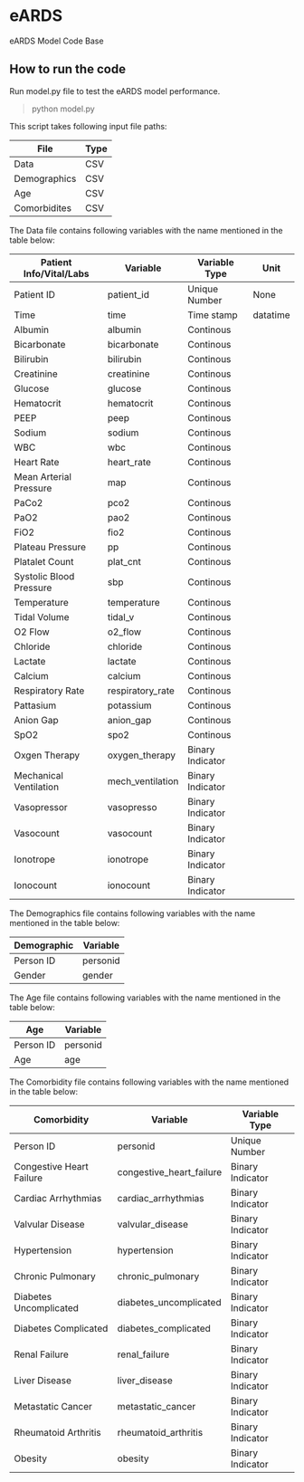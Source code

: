 # eARDS
eARDS Model Code Base


## How to run the code

Run model.py file to test the eARDS model performance.

 > python model.py

This script takes following input file paths:

|File|Type|
----|-----|
Data|CSV|
Demographics|CSV|
Age|CSV|
Comorbidites|CSV|

The Data file contains following variables with the name mentioned in the table below:

Patient Info/Vital/Labs|Variable|Variable Type|Unit|
-----------------------|--------|-------------|----|
Patient ID|patient_id|Unique Number|None|
Time|time|Time stamp|datatime|
Albumin|albumin|Continous||
Bicarbonate|bicarbonate|Continous||
Bilirubin|bilirubin|Continous||
Creatinine|creatinine|Continous|
Glucose|glucose|Continous|
Hematocrit|hematocrit|Continous|
PEEP|peep|Continous|
Sodium|sodium|Continous|
WBC|wbc|Continous|
Heart Rate|heart_rate|Continous|
Mean Arterial Pressure|map|Continous|
PaCo2|pco2|Continous|
PaO2|pao2|Continous|
FiO2|fio2|Continous|
Plateau Pressure|pp|Continous|
Platalet Count|plat_cnt|Continous|
Systolic Blood Pressure|sbp|Continous|
Temperature|temperature|Continous|
Tidal Volume|tidal_v|Continous|
O2 Flow|o2_flow|Continous|
Chloride|chloride|Continous|
Lactate|lactate|Continous|
Calcium|calcium|Continous|
Respiratory Rate|respiratory_rate|Continous|
Pattasium|potassium|Continous|
Anion Gap|anion_gap|Continous|
SpO2|spo2|Continous|
Oxgen Therapy|oxygen_therapy|Binary Indicator|
Mechanical Ventilation|mech_ventilation|Binary Indicator|
Vasopressor|vasopresso|Binary Indicator|
Vasocount|vasocount|Binary Indicator|
Ionotrope|ionotrope|Binary Indicator|
Ionocount|ionocount|Binary Indicator|

The Demographics file contains following variables with the name mentioned in the table below:

Demographic|Variable|
-----------|--------|
Person ID|personid|
Gender|gender|


The Age file contains following variables with the name mentioned in the table below:

Age|Variable|
---|--------|
Person ID|personid|
Age|age|


The Comorbidity file contains following variables with the name mentioned in the table below:

Comorbidity|Variable|Variable Type|
-----------|--------|-------------|
Person ID|personid|Unique Number|
Congestive Heart Failure|congestive_heart_failure|Binary Indicator|
Cardiac Arrhythmias|cardiac_arrhythmias|Binary Indicator|
Valvular Disease|valvular_disease|Binary Indicator|
Hypertension|hypertension|Binary Indicator|
Chronic Pulmonary|chronic_pulmonary|Binary Indicator|
Diabetes Uncomplicated|diabetes_uncomplicated|Binary Indicator|
Diabetes Complicated|diabetes_complicated|Binary Indicator|
Renal Failure|renal_failure|Binary Indicator|
Liver Disease|liver_disease|Binary Indicator|
Metastatic Cancer|metastatic_cancer|Binary Indicator|
Rheumatoid Arthritis|rheumatoid_arthritis|Binary Indicator|
Obesity|obesity|Binary Indicator|
